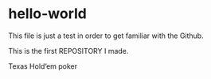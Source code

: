 # hello-world
This file is just a test in order to get familiar with the Github.

This is the first REPOSITORY I made.

Texas Hold’em poker







